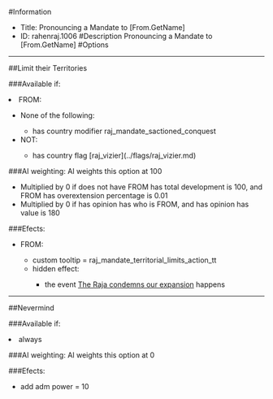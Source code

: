 #Information
 - Title: Pronouncing a Mandate to [From.GetName]
 - ID: rahenraj.1006
#Description
Pronouncing a Mandate to [From.GetName]
#Options

___
##Limit their Territories

###Available if:
<li>FROM:</li><ul><li>None of the following:</li><ul><li>has country modifier raj_mandate_sactioned_conquest</li></ul><li>NOT:</li><ul><li>has country flag [raj_vizier](../flags/raj_vizier.md)</li></ul></ul>

###AI weighting:
AI weights this option at 100
 - Multiplied by 0 if does not have FROM has total development is 100, and FROM has overextension percentage is 0.01
 - Multiplied by 0 if has opinion has who is FROM, and has opinion has value is 180


###Efects:<ul><li>FROM:</li><ul><li>custom tooltip = raj_mandate_territorial_limits_action_tt</li><li>hidden effect:</li><ul><li>the event [The Raja condemns our expansion](../events/the_raja_condemns_our_expansion.md) happens</li></ul></ul></ul>

___
##Nevermind

###Available if:
<li>always</li>

###AI weighting:
AI weights this option at 0


###Efects:<ul><li>add adm power = 10</li></ul>
